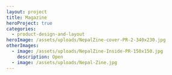 ```yaml
---
layout: project
title: Magazine
heroProject: true
categories:
  - product-design-and-layout
heroImage: /assets/uploads/NepalZine-cover-PR-2-340x230.jpg
otherImages:
  - image: /assets/uploads/NepalZine-Inside-PR-150x150.jpg
    description: Open
  - image: /assets/uploads/Nepal-Zine.jpg
---
```

